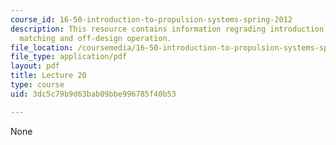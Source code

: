 ```yaml
---
course_id: 16-50-introduction-to-propulsion-systems-spring-2012
description: This resource contains information regrading introduction to component
  matching and off-design operation.
file_location: /coursemedia/16-50-introduction-to-propulsion-systems-spring-2012/3dc5c79b9d63bab09bbe996785f40b53_MIT16_50S12_lec20.pdf
file_type: application/pdf
layout: pdf
title: Lecture 20
type: course
uid: 3dc5c79b9d63bab09bbe996785f40b53

---
```

None
